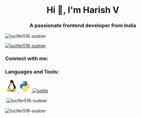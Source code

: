 <!--- - 👋 Hi, I’m @Lucifer516-sudoer --->
<!---
- 👀 I’m interested in ...
- 🌱 I’m currently learning ...
- 💞️ I’m looking to collaborate on ...
- 📫 How to reach me ...
--->
<!---
Lucifer516-sudoer/Lucifer516-sudoer is a ✨ special ✨ repository because its `README.md` (this file) appears on your GitHub profile.
You can click the Preview link to take a look at your changes.
--->
<h1 align="center">Hi 👋, I'm Harish V</h1>
<h3 align="center">A passionate frontend developer from India </h3>

<p align="left"> <img src="https://komarev.com/ghpvc/?username=lucifer516-sudoer&label=Profile%20views&color=0e75b6&style=flat" alt="lucifer516-sudoer" /> </p>

<p align="left"> <a href="https://github.com/ryo-ma/github-profile-trophy"><img src="https://github-profile-trophy.vercel.app/?username=lucifer516-sudoer" alt="lucifer516-sudoer" /></a> </p>

<h3 align="left">Connect with me:</h3>
<p align="left">
</p>

<h3 align="left">Languages and Tools:</h3>
<p align="left"> <a href="https://www.linux.org/" target="_blank" rel="noreferrer"> <img src="https://raw.githubusercontent.com/devicons/devicon/master/icons/linux/linux-original.svg" alt="linux" width="40" height="40"/> </a> <a href="https://www.python.org" target="_blank" rel="noreferrer"> <img src="https://raw.githubusercontent.com/devicons/devicon/master/icons/python/python-original.svg" alt="python" width="40" height="40"/> </a> <a href="https://www.sqlite.org/" target="_blank" rel="noreferrer"> <img src="https://www.vectorlogo.zone/logos/sqlite/sqlite-icon.svg" alt="sqlite" width="40" height="40"/> </a> </p>

<p>&nbsp;<img align="center" src="https://github-readme-stats.vercel.app/api?username=lucifer516-sudoer&show_icons=true&locale=en" alt="lucifer516-sudoer" /></p>

<p><img align="center" src="https://github-readme-streak-stats.herokuapp.com/?user=lucifer516-sudoer&" alt="lucifer516-sudoer" /></p>
